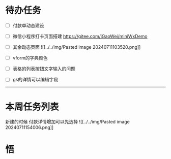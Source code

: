 # 待办任务
- [ ] 付款单动态建设
- [ ] 微信小程序打卡页面搭建
      https://gitee.com/iGaoWei/miniWxDemo

- [ ] 其余动态页面
![[../../img/Pasted image 20240711103520.png]]

- [ ] vform的字典颜色
- [ ] 表格的列表按钮文字输入的问题
- [ ] gs的详情可以编辑字段


------
# 本周任务列表

新建的时候
付款详情增加可以先选择
![[../../img/Pasted image 20240711154006.png]]

# 悟